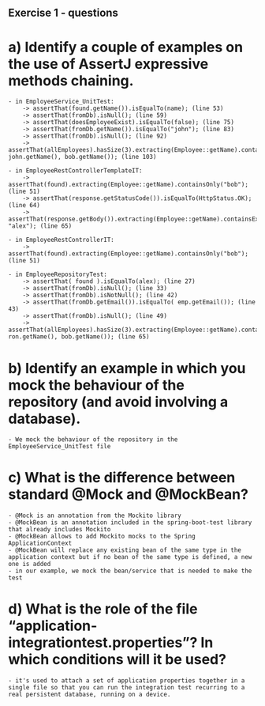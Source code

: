 ## Exercise 1 - questions

# a) Identify a couple of examples on the use of AssertJ expressive methods chaining.

```
- in EmployeeService_UnitTest:
	-> assertThat(found.getName()).isEqualTo(name); (line 53)
	-> assertThat(fromDb).isNull(); (line 59)
	-> assertThat(doesEmployeeExist).isEqualTo(false); (line 75)
	-> assertThat(fromDb.getName()).isEqualTo("john"); (line 83)
	-> assertThat(fromDb).isNull(); (line 92)
	-> assertThat(allEmployees).hasSize(3).extracting(Employee::getName).contains(alex.getName(), john.getName(), bob.getName()); (line 103)

- in EmployeeRestControllerTemplateIT:
	-> assertThat(found).extracting(Employee::getName).containsOnly("bob"); (line 51)
	-> assertThat(response.getStatusCode()).isEqualTo(HttpStatus.OK); (line 64)
	-> assertThat(response.getBody()).extracting(Employee::getName).containsExactly("bob", "alex"); (line 65)
	
- in EmployeeRestControllerIT:
	-> assertThat(found).extracting(Employee::getName).containsOnly("bob"); (line 51)

- in EmployeeRepositoryTest:
	-> assertThat( found ).isEqualTo(alex); (line 27)
	-> assertThat(fromDb).isNull(); (line 33)
	-> assertThat(fromDb).isNotNull(); (line 42)
	-> assertThat(fromDb.getEmail()).isEqualTo( emp.getEmail()); (line 43)
	-> assertThat(fromDb).isNull(); (line 49)
	-> assertThat(allEmployees).hasSize(3).extracting(Employee::getName).containsOnly(alex.getName(), ron.getName(), bob.getName()); (line 65)
```

# b) Identify an example in which you mock the behaviour of the repository (and avoid involving a database). 

```
- We mock the behaviour of the repository in the EmployeeService_UnitTest file
```

# c) What is the difference between standard @Mock and @MockBean?

```
- @Mock is an annotation from the Mockito library
- @MockBean is an annotation included in the spring-boot-test library that already includes Mockito
- @MockBean allows to add Mockito mocks to the Spring ApplicationContext
- @MockBean will replace any existing bean of the same type in the application context but if no bean of the same type is defined, a new one is added
- in our example, we mock the bean/service that is needed to make the test
```

# d) What is the role of the file “application-integrationtest.properties”? In which conditions will it be used?

```
- it's used to attach a set of application properties together in a single file so that you can run the integration test recurring to a real persistent database, running on a device.
```






